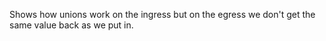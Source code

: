 Shows how unions work on the ingress but on the egress
we don't get the same value back as we put in.
